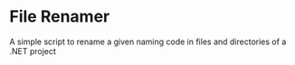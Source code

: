 # File Renamer

A simple script to rename a given naming code in files and directories of a .NET project